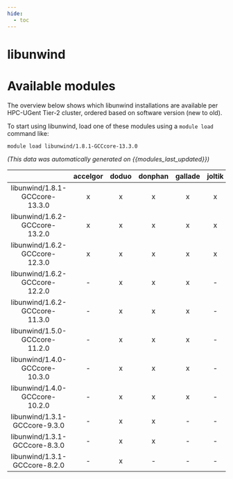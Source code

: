 ```yaml
---
hide:
  - toc
---
```


libunwind
=========

# Available modules


The overview below shows which libunwind installations are available per HPC-UGent Tier-2 cluster, ordered based on software version (new to old).

To start using libunwind, load one of these modules using a `module load` command like:

```shell
module load libunwind/1.8.1-GCCcore-13.3.0
```

*(This data was automatically generated on {{modules_last_updated}})*  

| |accelgor|doduo|donphan|gallade|joltik|shinx|
| :---: | :---: | :---: | :---: | :---: | :---: | :---: |
|libunwind/1.8.1-GCCcore-13.3.0|x|x|x|x|x|x|
|libunwind/1.6.2-GCCcore-13.2.0|x|x|x|x|x|x|
|libunwind/1.6.2-GCCcore-12.3.0|x|x|x|x|x|x|
|libunwind/1.6.2-GCCcore-12.2.0|-|x|x|x|-|x|
|libunwind/1.6.2-GCCcore-11.3.0|-|x|x|x|-|x|
|libunwind/1.5.0-GCCcore-11.2.0|-|x|x|x|-|-|
|libunwind/1.4.0-GCCcore-10.3.0|-|x|x|x|-|-|
|libunwind/1.4.0-GCCcore-10.2.0|-|x|x|x|-|-|
|libunwind/1.3.1-GCCcore-9.3.0|-|x|x|-|-|-|
|libunwind/1.3.1-GCCcore-8.3.0|-|x|x|-|-|-|
|libunwind/1.3.1-GCCcore-8.2.0|-|x|-|-|-|-|
